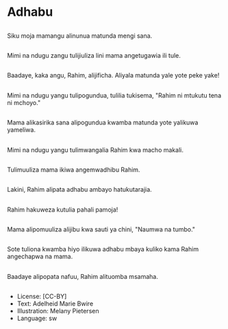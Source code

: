 # Adhabu

##
Siku moja mamangu alinunua matunda mengi sana.

##
Mimi na ndugu zangu tulijiuliza lini mama angetugawia ili tule.

##
Baadaye, kaka angu, Rahim, alijificha. Aliyala matunda yale yote peke yake!

##
Mimi na ndugu yangu tulipogundua, tulilia tukisema, "Rahim ni mtukutu tena ni mchoyo."

##
Mama alikasirika sana alipogundua kwamba matunda yote yalikuwa yameliwa.

##
Mimi na ndugu yangu tulimwangalia Rahim kwa macho makali.

##
Tulimuuliza mama ikiwa angemwadhibu Rahim.

##
Lakini, Rahim alipata adhabu ambayo hatukutarajia.

##
Rahim hakuweza kutulia pahali pamoja!

##
Mama alipomuuliza alijibu kwa sauti ya chini, "Naumwa na tumbo."

##
Sote tuliona kwamba hiyo ilikuwa adhabu mbaya kuliko kama Rahim angechapwa na mama.

##
Baadaye alipopata nafuu, Rahim alituomba msamaha.

##
* License: [CC-BY]
* Text: Adelheid Marie Bwire
* Illustration: Melany Pietersen
* Language: sw

